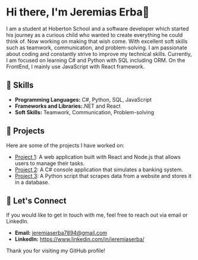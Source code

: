 <h1>Hi there, I'm Jeremias Erba👋</h1>

<p>I am a student at Hoberton School and a software developer which started his journey as a curious child who wanted to create everything he could think of. Now working on making that wish come. With excellent soft skills such as teamwork, communication, and problem-solving. I am passionate about coding and constantly strive to improve my technical skills. Currently, I am focused on learning C# and Python with SQL including ORM. On the FrontEnd, I mainly use JavaScript with React framework. </p>

<h2>🌟 Skills</h2>

<ul>
  <li><strong>Programming Languages:</strong> C#, Python, SQL, JavaScript</li>
  <li><strong>Frameworks and Libraries:</strong>.NET and React</li>
  <li><strong>Soft Skills:</strong> Teamwork, Communication, Problem-solving</li>
</ul>

<h2>🚀 Projects</h2>

<p>Here are some of the projects I have worked on:</p>

<ul>
  <li><a href="https://github.com/yourusername/project1">Project 1</a>: A web application built with React and Node.js that allows users to manage their tasks.</li>
  <li><a href="https://github.com/yourusername/project2">Project 2</a>: A C# console application that simulates a banking system.</li>
  <li><a href="https://github.com/yourusername/project3">Project 3</a>: A Python script that scrapes data from a website and stores it in a database.</li>
</ul>

<h2>💬 Let's Connect</h2>

<p>If you would like to get in touch with me, feel free to reach out via email or LinkedIn.</p>

<ul>
  <li><strong>Email:</strong> <a href="mailto:youremail@email.com">jeremiaserba7894@gmail.com</a></li>
  <li><strong>LinkedIn:</strong> <a href="https://www.linkedin.com/in/yourusername/">https://www.linkedin.com/in/jeremiaserba/</a></li>
</ul>

<p>Thank you for visiting my GitHub profile!</p>

